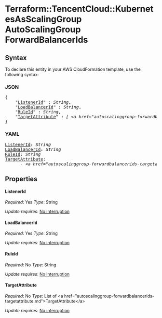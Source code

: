 # Terraform::TencentCloud::KubernetesAsScalingGroup AutoScalingGroup ForwardBalancerIds

## Syntax

To declare this entity in your AWS CloudFormation template, use the following syntax:

### JSON

<pre>
{
    "<a href="#listenerid" title="ListenerId">ListenerId</a>" : <i>String</i>,
    "<a href="#loadbalancerid" title="LoadBalancerId">LoadBalancerId</a>" : <i>String</i>,
    "<a href="#ruleid" title="RuleId">RuleId</a>" : <i>String</i>,
    "<a href="#targetattribute" title="TargetAttribute">TargetAttribute</a>" : <i>[ &lt;a href=&#34;autoscalinggroup-forwardbalancerids-targetattribute.md&#34;&gt;TargetAttribute&lt;/a&gt;, ... ]</i>
}
</pre>

### YAML

<pre>
<a href="#listenerid" title="ListenerId">ListenerId</a>: <i>String</i>
<a href="#loadbalancerid" title="LoadBalancerId">LoadBalancerId</a>: <i>String</i>
<a href="#ruleid" title="RuleId">RuleId</a>: <i>String</i>
<a href="#targetattribute" title="TargetAttribute">TargetAttribute</a>: <i>
      - &lt;a href=&#34;autoscalinggroup-forwardbalancerids-targetattribute.md&#34;&gt;TargetAttribute&lt;/a&gt;</i>
</pre>

## Properties

#### ListenerId

_Required_: Yes
_Type_: String

_Update requires_: [No interruption](https://docs.aws.amazon.com/AWSCloudFormation/latest/UserGuide/using-cfn-updating-stacks-update-behaviors.html#update-no-interrupt)

#### LoadBalancerId

_Required_: Yes
_Type_: String

_Update requires_: [No interruption](https://docs.aws.amazon.com/AWSCloudFormation/latest/UserGuide/using-cfn-updating-stacks-update-behaviors.html#update-no-interrupt)

#### RuleId

_Required_: No
_Type_: String

_Update requires_: [No interruption](https://docs.aws.amazon.com/AWSCloudFormation/latest/UserGuide/using-cfn-updating-stacks-update-behaviors.html#update-no-interrupt)

#### TargetAttribute

_Required_: No
_Type_: List of &lt;a href=&#34;autoscalinggroup-forwardbalancerids-targetattribute.md&#34;&gt;TargetAttribute&lt;/a&gt;

_Update requires_: [No interruption](https://docs.aws.amazon.com/AWSCloudFormation/latest/UserGuide/using-cfn-updating-stacks-update-behaviors.html#update-no-interrupt)


